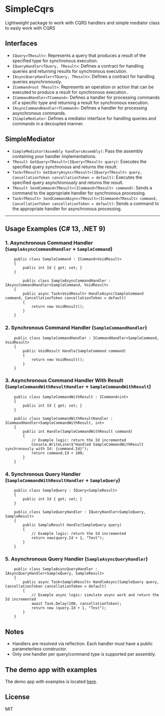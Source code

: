 # SimpleCqrs
Lightweight package to work with CQRS handlers and simple mediator class to easly work with CQRS

## Interfaces

- `IQuery<TResult>`: Represents a query that produces a result of the specified type for synchronous execution.
- `IQueryHandler<TQuery, TResult>`: Defines a contract for handling queries and returning results for synchronous execution.
- `IAsyncQueryHandler<TQuery, TResult>`: Defines a contract for handling queries asynchronously.
- `ICommand<out TResult>`: Represents an operation or action that can be executed to produce a result for synchronous execution..
- `ICommandHandler<TCommand>`: Defines a handler for processing commands of a specific type and returning a result for synchronous execution.
- `IAsyncCommandHandler<TCommand>`: Defines a handler for processing asynchronous commands.
- `ISimpleMediator`: Defines a mediator interface for handling queries and commands in a decoupled manner.

## SimpleMediator

- `SimpleMediator(Assembly handlersAssembly)`: Pass the assembly containing your handler implementations.
- `TResult GetQuery<TResult>(IQuery<TResult> query)`: Executes the specified query synchronous and returns the result.
- `Task<TResult> GetQueryAsync<TResult>(IQuery<TResult> query, CancellationToken cancellationToken = default)`: Executes the specified query asynchronously and returns the result.
- `TResult SendCommand<TResult>(ICommand<TResult> command)`: Sends a command to the appropriate handler for synchronous processing.
- `Task<TResult> SendCommandAsync<TResult>(ICommand<TResult> command, CancellationToken cancellationToken = default)`: Sends a command to the appropriate handler for asynchronous processing.

---

## Usage Examples (C# 13, .NET 9)  
### 1. Asynchronous Command Handler (`SampleAsyncCommandHandler` + `SampleCommand`)  
```
    public class SampleCommand : ICommand<VoidResult>
    {
        public int Id { get; set; }
    }

        public class SampleAsyncCommandHandler : IAsyncCommandHandler<SampleCommand, VoidResult>
    {
        public async Task<VoidResult> HandleAsync(SampleCommand command, CancellationToken cancellationToken = default)
        {
            return new VoidResult();
        }
    }
```

### 2. Synchronous Command Handler (`SampleCommandHandler`)  
```
    public class SampleCommandHandler : ICommandHandler<SampleCommand, VoidResult>
    {
        public VoidResult Handle(SampleCommand command)
        {
            return new VoidResult();
        }
    }
```

### 3. Asynchronous Command Handler With Result (`SampleCommandWithResultHandler` + `SampleCommandWithResult`)
```
    public class SampleCommandWithResult : ICommand<int>
    {
        public int Id { get; set; }
    }

    public class SampleCommandWithResultHandler : ICommandHandler<SampleCommandWithResult, int>
    {
        public int Handle(SampleCommandWithResult command)
        {
            // Example logic: return the Id incremented
            Console.WriteLine($"Handled SampleCommandWithResult synchronously with Id: {command.Id}");
            return command.Id + 100;
        }
    }
```

### 4. Synchronous Query Handler (`SampleCommandWithResultHandler` + `SampleQuery`)
```
    public class SampleQuery : IQuery<SampleResult>
    {
        public int Id { get; set; }
    }

    public class SampleQueryHandler : IQueryHandler<SampleQuery, SampleResult>
    {
        public SampleResult Handle(SampleQuery query)
        {
            // Example logic: return the Id incremented
            return new(query.Id + 1, "Test");
        }
    }
```

### 5. Asynchronous Query Handler (`SampleAsyncQueryHandler`)
```
    public class SampleAsyncQueryHandler : IAsyncQueryHandler<SampleQuery, SampleResult>
    {
        public async Task<SampleResult> HandleAsync(SampleQuery query, CancellationToken cancellationToken = default)
        {
            // Example async logic: simulate async work and return the Id incremented
            await Task.Delay(100, cancellationToken);
            return new (query.Id + 1, "Test");
        }
    }
```

## Notes

- Handlers are resolved via reflection. Each handler must have a public parameterless constructor.
- Only one handler per query/command type is supported per assembly.

## The demo app with examples

The demo app with examples is located [here](https://github.com/kmaraszkiewicz86/SimpleCqrs/tree/main/src/SimpleCqrs.Console.Demo).

## License

MIT
